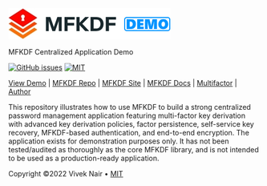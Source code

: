 [![MFKDF](./src/Images/logo.png "MFKDF DEMO")](https://demo.mfkdf.com/ "MFKDF DEMO")

MFKDF Centralized Application Demo

[![GitHub issues](https://img.shields.io/github/issues/multifactor/mfkdf-application-demo)](https://github.com/multifactor/mfkdf-application-demo/issues)
[![MIT](https://img.shields.io/badge/license-MIT-brightgreen.svg)](https://github.com/multifactor/mfkdf-application-demo/blob/main/LICENSE)

[View Demo](https://demo.mfkdf.com) |
[MFKDF Repo](https://github.com/multifactor/mfkdf) |
[MFKDF Site](https://mfkdf.com/) |
[MFKDF Docs](https://mfkdf.com/docs/) |
[Multifactor](https://github.com/multifactor) |
[Author](https://github.com/VCNinc)

This repository illustrates how to use MFKDF to build a strong centralized password management application featuring multi-factor key derivation with advanced key derivation policies, factor persistence, self-service key recovery, MFKDF-based authentication, and end-to-end encryption. The application exists for demonstration purposes only. It has not been tested/audited as thoroughly as the core MFKDF library, and is not intended to be used as a production-ready application.

Copyright ©2022 Vivek Nair • [MIT](https://creativecommons.org/licenses/by-nc-sa/4.0/)
